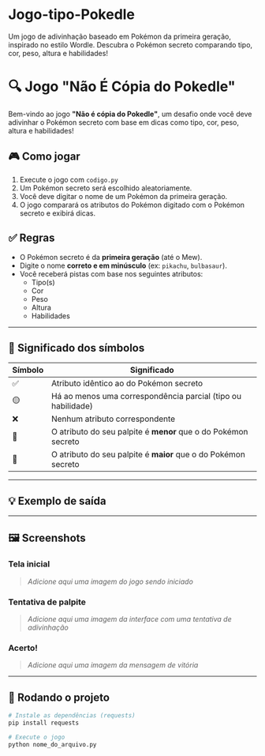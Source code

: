 # Jogo-tipo-Pokedle
Um jogo de adivinhação baseado em Pokémon da primeira geração, inspirado no estilo Wordle. Descubra o Pokémon secreto comparando tipo, cor, peso, altura e habilidades!

# 🔍 Jogo "Não É Cópia do Pokedle"

Bem-vindo ao jogo **"Não é cópia do Pokedle"**, um desafio onde você deve adivinhar o Pokémon secreto com base em dicas como tipo, cor, peso, altura e habilidades!

## 🎮 Como jogar

1. Execute o jogo com `codigo.py`
2. Um Pokémon secreto será escolhido aleatoriamente.
3. Você deve digitar o nome de um Pokémon da primeira geração.
4. O jogo comparará os atributos do Pokémon digitado com o Pokémon secreto e exibirá dicas.

## ✅ Regras

- O Pokémon secreto é da **primeira geração** (até o Mew).
- Digite o nome **correto e em minúsculo** (ex: `pikachu`, `bulbasaur`).
- Você receberá pistas com base nos seguintes atributos:
  - Tipo(s)
  - Cor
  - Peso
  - Altura
  - Habilidades

---

## 🧩 Significado dos símbolos

| Símbolo | Significado                         |
|--------|-------------------------------------|
| ✅     | Atributo idêntico ao do Pokémon secreto |
| 🟡     | Há ao menos uma correspondência parcial (tipo ou habilidade) |
| ❌     | Nenhum atributo correspondente       |
| 🔼     | O atributo do seu palpite é **menor** que o do Pokémon secreto |
| 🔽     | O atributo do seu palpite é **maior** que o do Pokémon secreto |

---

## 💡 Exemplo de saída

---

## 🖼️ Screenshots

### Tela inicial
> _Adicione aqui uma imagem do jogo sendo iniciado_

### Tentativa de palpite
> _Adicione aqui uma imagem da interface com uma tentativa de adivinhação_

### Acerto!
> _Adicione aqui uma imagem da mensagem de vitória_

---

## 🚀 Rodando o projeto

```bash
# Instale as dependências (requests)
pip install requests

# Execute o jogo
python nome_do_arquivo.py

